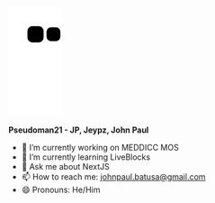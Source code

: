 ![snake gif](https://github.com/pseudoman21/pseudoman21/blob/output/github-contribution-grid-snake.svg)

**Pseudoman21 - JP, Jeypz, John Paul**

- 🔭 I’m currently working on MEDDICC MOS
- 🌱 I’m currently learning LiveBlocks
- 💬 Ask me about NextJS
- 📫 How to reach me: johnpaul.batusa@gmail.com
- 😄 Pronouns: He/Him
